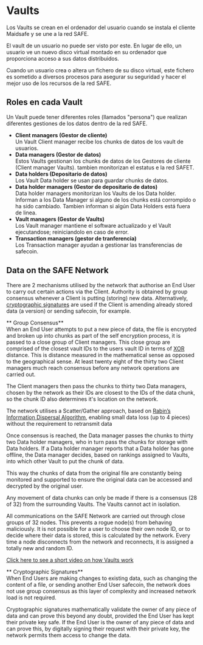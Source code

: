 # Vaults
Los Vaults se crean en el ordenador del usuario cuando se instala el cliente Maidsafe y se une a la red SAFE.

El vault de un usuario no puede ser visto por este. En lugar de ello, un usuario ve un nuevo disco virtual montado en su ordenador que proporciona acceso a sus datos distribuidos.

Cuando un usuario crea o altera un fichero de su disco virtual, este fichero es sometido a diversos procesos para asegurar su seguridad y hacer el mejor uso de los recursos de la red SAFE.

## Roles en cada Vault
Un Vault puede tener diferentes roles (llamados "persona") que realizan diferentes gestiones de los datos dentro de la red SAFE.
* **Client managers (Gestor de cliente)**<br/>
Un Vault Client manager recibe los chunks de datos de los vault de usuarios.
* **Data managers (Gestor de datos)**<br/>
Estos Vaults gestionan los chunks de datos de los Gestores de cliente (Client manager Vaults). tambien monitorizan el estatus e la red SAFET.
* **Data holders (Depositario de datos)**<br/>
Los Vault Data holder se usan para guardar chunks de datos.
* **Data holder managers (Gestor de depositario de datos)**<br/>
Data holder managers monitorizan los Vaults de los Data holder. Informan a los Data Manager si alguno de los chunks está corrompido o ha sido cambiado. Tambien informan si algún Data Holders está fuera de linea.
* **Vault managers (Gestor de Vaults)**<br/>
Los Vault manager mantiene el software actualizado y el Vault ejecutandose; reiniciandolo en caso de error.
* **Transaction managers (gestor de tranferencia)**<br/>
Los Transaction manager ayudan a gestionar las transferencias de safecoin.

## Data on the SAFE Network

There are 2 mechanisms utilised by the network that authorise an End User to carry out certain actions via the Client. Authority is obtained by group consensus whenever a Client is putting (storing) new data. Alternatively, [cryptographic signatures](http://en.wikipedia.org/wiki/Digital_signature) are used if the Client is amending already stored data (a version) or sending safecoin, for example.

** Group Consensus**<br/>
When an End User attempts to put a new piece of data, the file is encrypted and broken up into chunks as part of the self encryption process, it is passed to a close group of Client managers. This close group are comprised of the closest vault IDs to the users vault ID in terms of [XOR](http://en.wikipedia.org/wiki/Exclusive_or) distance. This is distance measured in the mathematical sense as opposed to the geographical sense. At least twenty eight of the thirty two Client managers much reach consensus before any network operations are carried out.

The Client managers then pass the chunks to thirty two Data managers, chosen by the network as their IDs are closest to the IDs of the data chunk, so the chunk ID also determines it's location on the network.

The network utilises a Scatter/Gather approach, based on [Rabin’s Information Dispersal Algorithm](http://people.seas.harvard.edu/~salil/rabin2011-slides/rabin2011-mitzenmacher.pdf), enabling small data loss (up to 4 pieces) without the requirement to retransmit data

Once consensus is reached, the Data manager passes the chunks to thirty two Data holder managers, who in turn pass the chunks for storage with Data holders. If a Data holder manager reports that a Data holder has gone offline, the Data manager decides, based on rankings assigned to Vaults, into which other Vault to put the chunk of data.

This way the chunks of data from the original file are constantly being monitored and supported to ensure the original data can be accessed and decrypted by the original user.

Any movement of data chunks can only be made if there is a consensus (28 of 32) from the surrounding Vaults. The Vaults cannot act in isolation.

All communications on the SAFE Network are carried out through close groups of 32 nodes. This prevents a rogue node(s) from behaving maliciously. It is not possible for a user to choose their own node ID, or to decide where their data is stored, this is calculated by the network. Every time a node disconnects from the network and reconnects, it is assigned a totally new and random ID.

[Click here to see a short video on how Vaults work](https://www.youtube.com/watch?v=txvKSeCaEP0)

** Cryptographic Signatures**<br/>
When End Users are making changes to existing data, such as changing the content of a file, or sending another End User safecoin, the network does not use group consensus as this layer of complexity and increased network load is not required. 

Cryptographic signatures mathematically validate the owner of any piece of data and can prove this beyond any doubt, provided the End User has kept their private key safe. If the End User is the owner of any piece of data and can prove this, by digitally signing their request with their private key, the network permits them access to change the data. 

